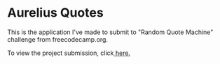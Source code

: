 # Aurelius Quotes

This is the application I've made to submit to "Random Quote Machine" challenge from freecodecamp.org.

To view the project submission, click<a href=https://random-quote-generator-h95aepob1-elborracho420.vercel.app/ title="Aurelius-Quotes"> here.</a>